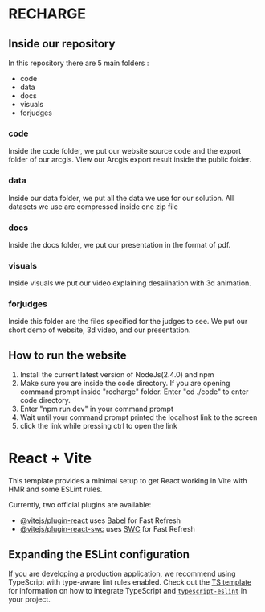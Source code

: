 # RECHARGE

## Inside our repository
In this repository there are 5 main folders :
<ul>
<li> code 
<li> data
<li> docs
<li> visuals
<li> forjudges
</ul>

### code
Inside the code folder, we put our website source code and the export folder of our arcgis. View our Arcgis export result inside the public folder.

### data
Inside our data folder, we put all the data we use for our solution. All datasets we use are compressed inside one zip file

### docs
Inside the docs folder, we put our presentation in the format of pdf. 
### visuals
Inside visuals we put our video explaining desalination with 3d animation.

### forjudges
Inside this folder are the files specified for the judges to see. We put our short demo of website, 3d video, and our presentation.

## How to run the website
<ol>
<li> Install the current latest version of NodeJs(2.4.0) and npm
<li> Make sure you are inside the code directory. If you are opening command prompt inside "recharge" folder. Enter "cd ./code" to enter code directory.
<li> Enter "npm run dev" in your command prompt
<li> Wait until your command prompt printed the localhost link to the screen
<li> click the link while pressing ctrl to open the link
</ol>









# React + Vite

This template provides a minimal setup to get React working in Vite with HMR and some ESLint rules.

Currently, two official plugins are available:

- [@vitejs/plugin-react](https://github.com/vitejs/vite-plugin-react/blob/main/packages/plugin-react) uses [Babel](https://babeljs.io/) for Fast Refresh
- [@vitejs/plugin-react-swc](https://github.com/vitejs/vite-plugin-react/blob/main/packages/plugin-react-swc) uses [SWC](https://swc.rs/) for Fast Refresh

## Expanding the ESLint configuration

If you are developing a production application, we recommend using TypeScript with type-aware lint rules enabled. Check out the [TS template](https://github.com/vitejs/vite/tree/main/packages/create-vite/template-react-ts) for information on how to integrate TypeScript and [`typescript-eslint`](https://typescript-eslint.io) in your project.
